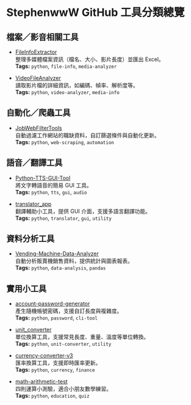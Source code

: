 # StephenwwW GitHub 工具分類總覽

##  檔案／影音相關工具

- [FileInfoExtractor](https://github.com/StephenwwW/FileInfoExtractor)  
  整理多媒體檔案資訊（檔名、大小、影片長度）並匯出 Excel。  
  **Tags:** `python`, `file-info`, `media-analyzer`

- [VideoFileAnalyzer](https://github.com/StephenwwW/VideoFileAnalyzer)  
  讀取影片檔的詳細資訊，如編碼、幀率、解析度等。  
  **Tags:** `python`, `video-analyzer`, `media-info`

##  自動化／爬蟲工具

- [JobWebFilterTools](https://github.com/StephenwwW/JobWebFilterTools)  
  自動過濾工作網站的職缺資料，自訂篩選條件與自動化更新。  
  **Tags:** `python`, `web-scraping`, `automation`

##  語音／翻譯工具

- [Python-TTS-GUI-Tool](https://github.com/StephenwwW/Python-TTS-GUI-Tool)  
  將文字轉語音的簡易 GUI 工具。  
  **Tags:** `python`, `tts`, `gui`, `audio`

- [translator_app](https://github.com/StephenwwW/translator_app)  
  翻譯輔助小工具，提供 GUI 介面，支援多語言翻譯功能。  
  **Tags:** `python`, `translator`, `gui`, `utility`

##  資料分析工具

- [Vending-Machine-Data-Analyzer](https://github.com/StephenwwW/Vending-Machine-Data-Analyzer)  
  自動分析販賣機銷售資料，提供統計與圖表報表。  
  **Tags:** `python`, `data-analysis`, `pandas`

##  實用小工具

- [account-password-generator](https://github.com/StephenwwW/account-password-generator)  
  產生隨機帳號密碼，支援自訂長度與複雜度。  
  **Tags:** `python`, `password`, `cli-tool`

- [unit_converter](https://github.com/StephenwwW/unit_converter)  
  單位換算工具，支援常見長度、重量、溫度等單位轉換。  
  **Tags:** `python`, `unit-converter`, `utility`

- [currency-converter-v3](https://github.com/StephenwwW/currency-converter-v3)  
  匯率換算工具，支援即時匯率更新。  
  **Tags:** `python`, `currency`, `finance`

- [math-arithmetic-test](https://github.com/StephenwwW/math-arithmetic-test)  
  四則運算小測驗，適合小朋友數學練習。  
  **Tags:** `python`, `education`, `quiz`
